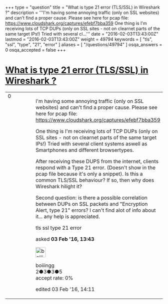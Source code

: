 +++
type = "question"
title = "What is type 21 error (TLS/SSL) in Wireshark ?"
description = '''I&#x27;m having some annoying traffic (only on SSL websites) and can&#x27;t find a proper cause. Please see here for pcap file: https://www.cloudshark.org/captures/efebf7bba359 One thing is I&#x27;m receiving lots of TCP DUPs (only on SSL sites - not on clearnet parts of the same target IPs!) Tried with several cl...'''
date = "2016-02-03T13:43:00Z"
lastmod = "2016-02-03T13:43:00Z"
weight = 49794
keywords = [ "tls", "ssl", "type", "21", "error" ]
aliases = [ "/questions/49794" ]
osqa_answers = 0
osqa_accepted = false
+++

<div class="headNormal">

# [What is type 21 error (TLS/SSL) in Wireshark ?](/questions/49794/what-is-type-21-error-tlsssl-in-wireshark)

</div>

<div id="main-body">

<div id="askform">

<table id="question-table" style="width:100%;"><colgroup><col style="width: 50%" /><col style="width: 50%" /></colgroup><tbody><tr class="odd"><td style="width: 30px; vertical-align: top"><div class="vote-buttons"><div id="post-49794-score" class="post-score" title="current number of votes">0</div><div id="favorite-count" class="favorite-count"></div></div></td><td><div id="item-right"><div class="question-body"><p>I'm having some annoying traffic (only on SSL websites) and can't find a proper cause. Please see here for pcap file: <a href="https://www.cloudshark.org/captures/efebf7bba359">https://www.cloudshark.org/captures/efebf7bba359</a></p><p>One thing is I'm receiving lots of TCP DUPs (only on SSL sites - not on clearnet parts of the same target IPs!) Tried with several client systems aswell as Smartphones and different browsertypes.</p><p>After receiving these DUPS from the internet, clients respond with a Type 21 error. (Doesn't show in the pcap file because it's only a snippet). Is this a common TLS/SSL behaviour? If so, then why does Wireshark hilight it?</p><p>Second question: is there a possible correlation between DUPs on SSL packets and "Encryption Alert, type 21" errors? I can't find alot of info about it... any help is appreciated.</p></div><div id="question-tags" class="tags-container tags">tls ssl type 21 error</div><div id="question-controls" class="post-controls"></div><div class="post-update-info-container"><div class="post-update-info post-update-info-user"><p>asked <strong>03 Feb '16, 13:43</strong></p><img src="https://secure.gravatar.com/avatar/653d979a2dc2892e289024f6a619921e?s=32&amp;d=identicon&amp;r=g" class="gravatar" width="32" height="32" alt="boiiingg&#39;s gravatar image" /><p>boiiingg<br />
<span class="score" title="2 reputation points">2</span><span title="3 badges"><span class="badge1">●</span><span class="badgecount">3</span></span><span title="3 badges"><span class="silver">●</span><span class="badgecount">3</span></span><span title="5 badges"><span class="bronze">●</span><span class="badgecount">5</span></span><br />
<span class="accept_rate" title="Rate of the user&#39;s accepted answers">accept rate:</span> <span title="boiiingg has no accepted answers">0%</span></p></div><div class="post-update-info post-update-info-edited"><p>edited 03 Feb '16, 14:11</p></div></div><div id="comments-container-49794" class="comments-container"></div><div id="comment-tools-49794" class="comment-tools"></div><div class="clear"></div><div id="comment-49794-form-container" class="comment-form-container"></div><div class="clear"></div></div></td></tr></tbody></table>

</div>

</div>

